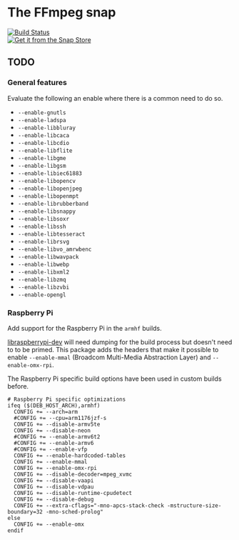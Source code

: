 # The FFmpeg snap
[![Build Status](https://travis-ci.com/snapcrafters/ffmpeg.svg?branch=master)](https://travis-ci.com/snapcrafters/ffmpeg)  
[![Get it from the Snap Store](https://snapcraft.io/static/images/badges/en/snap-store-black.svg)](https://snapcraft.io/ffmpeg)

## TODO

### General features

Evaluate the following an enable where there is a common need to do so.

  - `--enable-gnutls`
  - `--enable-ladspa`
  - `--enable-libbluray`
  - `--enable-libcaca`
  - `--enable-libcdio`
  - `--enable-libflite`
  - `--enable-libgme`
  - `--enable-libgsm`
  - `--enable-libiec61883`
  - `--enable-libopencv`
  - `--enable-libopenjpeg`
  - `--enable-libopenmpt`
  - `--enable-librubberband`
  - `--enable-libsnappy`
  - `--enable-libsoxr`
  - `--enable-libssh`
  - `--enable-libtesseract`
  - `--enable-librsvg`
  - `--enable-libvo_amrwbenc`
  - `--enable-libwavpack`
  - `--enable-libwebp`
  - `--enable-libxml2`
  - `--enable-libzmq`
  - `--enable-libzvbi`
  - `--enable-opengl`

### Raspberry Pi

Add support for the Raspberry Pi in the `armhf` builds.

[libraspberrypi-dev](https://archive.raspberrypi.org/debian/pool/main/r/raspberrypi-firmware/libraspberrypi-dev_1.20180417-1_armhf.deb)
will need dumping for the build process but doesn't need to to be
primed. This package adds the headers that make it possible to enable
`--enable-mmal` (Broadcom Multi-Media Abstraction Layer) and
`--enable-omx-rpi`.

The Raspberry Pi specific build options have been used in custom builds
before.

```
# Raspberry Pi specific optimizations
ifeq ($(DEB_HOST_ARCH),armhf)
  CONFIG += --arch=arm
  #CONFIG += --cpu=arm1176jzf-s
  CONFIG += --disable-armv5te
  CONFIG += --disable-neon
  #CONFIG += --enable-armv6t2
  #CONFIG += --enable-armv6
  #CONFIG += --enable-vfp
  CONFIG += --enable-hardcoded-tables
  CONFIG += --enable-mmal
  CONFIG += --enable-omx-rpi
  CONFIG += --disable-decoder=mpeg_xvmc
  CONFIG += --disable-vaapi
  CONFIG += --disable-vdpau
  CONFIG += --disable-runtime-cpudetect
  CONFIG += --disable-debug
  CONFIG += --extra-cflags="-mno-apcs-stack-check -mstructure-size-boundary=32 -mno-sched-prolog"
else
  CONFIG += --enable-omx
endif
```
